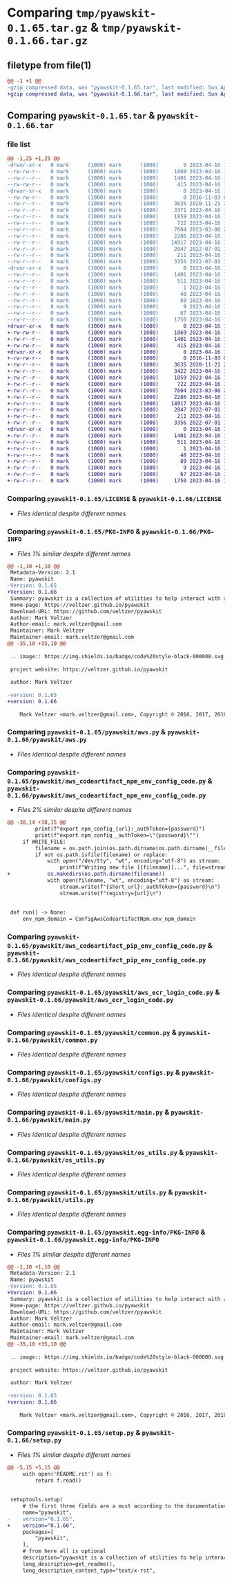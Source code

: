 # Comparing `tmp/pyawskit-0.1.65.tar.gz` & `tmp/pyawskit-0.1.66.tar.gz`

## filetype from file(1)

```diff
@@ -1 +1 @@
-gzip compressed data, was "pyawskit-0.1.65.tar", last modified: Sun Apr 16 18:11:51 2023, max compression
+gzip compressed data, was "pyawskit-0.1.66.tar", last modified: Sun Apr 16 18:19:04 2023, max compression
```

## Comparing `pyawskit-0.1.65.tar` & `pyawskit-0.1.66.tar`

### file list

```diff
@@ -1,25 +1,25 @@
-drwxr-xr-x   0 mark      (1000) mark      (1000)        0 2023-04-16 18:11:51.738028 pyawskit-0.1.65/
--rw-rw-r--   0 mark      (1000) mark      (1000)     1069 2023-04-16 18:11:34.000000 pyawskit-0.1.65/LICENSE
--rw-r--r--   0 mark      (1000) mark      (1000)     1401 2023-04-16 18:11:51.738028 pyawskit-0.1.65/PKG-INFO
--rw-rw-r--   0 mark      (1000) mark      (1000)      415 2023-04-16 18:11:34.000000 pyawskit-0.1.65/README.rst
-drwxr-xr-x   0 mark      (1000) mark      (1000)        0 2023-04-16 18:11:51.738028 pyawskit-0.1.65/pyawskit/
--rw-rw-r--   0 mark      (1000) mark      (1000)        0 2016-11-03 02:32:24.000000 pyawskit-0.1.65/pyawskit/__init__.py
--rw-r--r--   0 mark      (1000) mark      (1000)     3635 2020-11-21 23:57:10.000000 pyawskit-0.1.65/pyawskit/aws.py
--rw-r--r--   0 mark      (1000) mark      (1000)     3371 2023-04-16 17:06:41.000000 pyawskit-0.1.65/pyawskit/aws_codeartifact_npm_env_config_code.py
--rw-r--r--   0 mark      (1000) mark      (1000)     1859 2023-04-16 17:13:39.000000 pyawskit-0.1.65/pyawskit/aws_codeartifact_pip_env_config_code.py
--rw-r--r--   0 mark      (1000) mark      (1000)      722 2023-04-16 17:05:38.000000 pyawskit-0.1.65/pyawskit/aws_ecr_login_code.py
--rw-r--r--   0 mark      (1000) mark      (1000)     7604 2023-03-08 22:51:40.000000 pyawskit-0.1.65/pyawskit/common.py
--rw-r--r--   0 mark      (1000) mark      (1000)     2286 2023-04-16 17:13:26.000000 pyawskit-0.1.65/pyawskit/configs.py
--rw-r--r--   0 mark      (1000) mark      (1000)    14917 2023-04-16 17:01:13.000000 pyawskit-0.1.65/pyawskit/main.py
--rw-r--r--   0 mark      (1000) mark      (1000)     2847 2022-07-01 11:36:28.000000 pyawskit-0.1.65/pyawskit/os_utils.py
--rw-r--r--   0 mark      (1000) mark      (1000)      211 2023-04-16 18:11:34.000000 pyawskit-0.1.65/pyawskit/static.py
--rw-r--r--   0 mark      (1000) mark      (1000)     3356 2022-07-01 11:39:13.000000 pyawskit-0.1.65/pyawskit/utils.py
-drwxr-xr-x   0 mark      (1000) mark      (1000)        0 2023-04-16 18:11:51.738028 pyawskit-0.1.65/pyawskit.egg-info/
--rw-r--r--   0 mark      (1000) mark      (1000)     1401 2023-04-16 18:11:51.000000 pyawskit-0.1.65/pyawskit.egg-info/PKG-INFO
--rw-r--r--   0 mark      (1000) mark      (1000)      511 2023-04-16 18:11:51.000000 pyawskit-0.1.65/pyawskit.egg-info/SOURCES.txt
--rw-r--r--   0 mark      (1000) mark      (1000)        1 2023-04-16 18:11:51.000000 pyawskit-0.1.65/pyawskit.egg-info/dependency_links.txt
--rw-r--r--   0 mark      (1000) mark      (1000)       48 2023-04-16 18:11:51.000000 pyawskit-0.1.65/pyawskit.egg-info/entry_points.txt
--rw-r--r--   0 mark      (1000) mark      (1000)       89 2023-04-16 18:11:51.000000 pyawskit-0.1.65/pyawskit.egg-info/requires.txt
--rw-r--r--   0 mark      (1000) mark      (1000)        9 2023-04-16 18:11:51.000000 pyawskit-0.1.65/pyawskit.egg-info/top_level.txt
--rw-r--r--   0 mark      (1000) mark      (1000)       67 2023-04-16 18:11:51.739028 pyawskit-0.1.65/setup.cfg
--rw-r--r--   0 mark      (1000) mark      (1000)     1750 2023-04-16 18:11:34.000000 pyawskit-0.1.65/setup.py
+drwxr-xr-x   0 mark      (1000) mark      (1000)        0 2023-04-16 18:19:04.606988 pyawskit-0.1.66/
+-rw-rw-r--   0 mark      (1000) mark      (1000)     1069 2023-04-16 18:18:56.000000 pyawskit-0.1.66/LICENSE
+-rw-r--r--   0 mark      (1000) mark      (1000)     1401 2023-04-16 18:19:04.606988 pyawskit-0.1.66/PKG-INFO
+-rw-rw-r--   0 mark      (1000) mark      (1000)      415 2023-04-16 18:18:56.000000 pyawskit-0.1.66/README.rst
+drwxr-xr-x   0 mark      (1000) mark      (1000)        0 2023-04-16 18:19:04.606988 pyawskit-0.1.66/pyawskit/
+-rw-rw-r--   0 mark      (1000) mark      (1000)        0 2016-11-03 02:32:24.000000 pyawskit-0.1.66/pyawskit/__init__.py
+-rw-r--r--   0 mark      (1000) mark      (1000)     3635 2020-11-21 23:57:10.000000 pyawskit-0.1.66/pyawskit/aws.py
+-rw-r--r--   0 mark      (1000) mark      (1000)     3422 2023-04-16 18:16:32.000000 pyawskit-0.1.66/pyawskit/aws_codeartifact_npm_env_config_code.py
+-rw-r--r--   0 mark      (1000) mark      (1000)     1859 2023-04-16 17:13:39.000000 pyawskit-0.1.66/pyawskit/aws_codeartifact_pip_env_config_code.py
+-rw-r--r--   0 mark      (1000) mark      (1000)      722 2023-04-16 17:05:38.000000 pyawskit-0.1.66/pyawskit/aws_ecr_login_code.py
+-rw-r--r--   0 mark      (1000) mark      (1000)     7604 2023-03-08 22:51:40.000000 pyawskit-0.1.66/pyawskit/common.py
+-rw-r--r--   0 mark      (1000) mark      (1000)     2286 2023-04-16 17:13:26.000000 pyawskit-0.1.66/pyawskit/configs.py
+-rw-r--r--   0 mark      (1000) mark      (1000)    14917 2023-04-16 17:01:13.000000 pyawskit-0.1.66/pyawskit/main.py
+-rw-r--r--   0 mark      (1000) mark      (1000)     2847 2022-07-01 11:36:28.000000 pyawskit-0.1.66/pyawskit/os_utils.py
+-rw-r--r--   0 mark      (1000) mark      (1000)      211 2023-04-16 18:18:56.000000 pyawskit-0.1.66/pyawskit/static.py
+-rw-r--r--   0 mark      (1000) mark      (1000)     3356 2022-07-01 11:39:13.000000 pyawskit-0.1.66/pyawskit/utils.py
+drwxr-xr-x   0 mark      (1000) mark      (1000)        0 2023-04-16 18:19:04.606988 pyawskit-0.1.66/pyawskit.egg-info/
+-rw-r--r--   0 mark      (1000) mark      (1000)     1401 2023-04-16 18:19:04.000000 pyawskit-0.1.66/pyawskit.egg-info/PKG-INFO
+-rw-r--r--   0 mark      (1000) mark      (1000)      511 2023-04-16 18:19:04.000000 pyawskit-0.1.66/pyawskit.egg-info/SOURCES.txt
+-rw-r--r--   0 mark      (1000) mark      (1000)        1 2023-04-16 18:19:04.000000 pyawskit-0.1.66/pyawskit.egg-info/dependency_links.txt
+-rw-r--r--   0 mark      (1000) mark      (1000)       48 2023-04-16 18:19:04.000000 pyawskit-0.1.66/pyawskit.egg-info/entry_points.txt
+-rw-r--r--   0 mark      (1000) mark      (1000)       89 2023-04-16 18:19:04.000000 pyawskit-0.1.66/pyawskit.egg-info/requires.txt
+-rw-r--r--   0 mark      (1000) mark      (1000)        9 2023-04-16 18:19:04.000000 pyawskit-0.1.66/pyawskit.egg-info/top_level.txt
+-rw-r--r--   0 mark      (1000) mark      (1000)       67 2023-04-16 18:19:04.607987 pyawskit-0.1.66/setup.cfg
+-rw-r--r--   0 mark      (1000) mark      (1000)     1750 2023-04-16 18:18:56.000000 pyawskit-0.1.66/setup.py
```

### Comparing `pyawskit-0.1.65/LICENSE` & `pyawskit-0.1.66/LICENSE`

 * *Files identical despite different names*

### Comparing `pyawskit-0.1.65/PKG-INFO` & `pyawskit-0.1.66/PKG-INFO`

 * *Files 1% similar despite different names*

```diff
@@ -1,10 +1,10 @@
 Metadata-Version: 2.1
 Name: pyawskit
-Version: 0.1.65
+Version: 0.1.66
 Summary: pyawskit is a collection of utilities to help interact with aws
 Home-page: https://veltzer.github.io/pyawskit
 Download-URL: https://github.com/veltzer/pyawskit
 Author: Mark Veltzer
 Author-email: mark.veltzer@gmail.com
 Maintainer: Mark Veltzer
 Maintainer-email: mark.veltzer@gmail.com
@@ -35,10 +35,10 @@
 
 .. image:: https://img.shields.io/badge/code%20style-black-000000.svg
 
 project website: https://veltzer.github.io/pyawskit
 
 author: Mark Veltzer
 
-version: 0.1.65
+version: 0.1.66
 
 	Mark Veltzer <mark.veltzer@gmail.com>, Copyright © 2016, 2017, 2018, 2019, 2020, 2021, 2022, 2023
```

### Comparing `pyawskit-0.1.65/pyawskit/aws.py` & `pyawskit-0.1.66/pyawskit/aws.py`

 * *Files identical despite different names*

### Comparing `pyawskit-0.1.65/pyawskit/aws_codeartifact_npm_env_config_code.py` & `pyawskit-0.1.66/pyawskit/aws_codeartifact_npm_env_config_code.py`

 * *Files 2% similar despite different names*

```diff
@@ -38,14 +38,15 @@
         print(f"export npm_config_{url}:_authToken={password}")
         print(f"export npm_config__authToken=\"{password}\"")
     if WRITE_FILE:
         filename = os.path.join(os.path.dirname(os.path.dirname(__file__)), ".npmrc")
         if not os.path.isfile(filename) or replace:
             with open("/dev/tty", "wt", encoding="utf-8") as stream:
                 print(f"Writing new file [{filename}]...", file=stream)
+            os.makedirs(os.path.dirname(filename))
             with open(filename, "wt", encoding="utf-8") as stream:
                 stream.write(f"{short_url}:_authToken={password}\n")
                 stream.write(f"registry={url}\n")
 
 
 def run() -> None:
     env_npm_domain = ConfigAwsCodeartifactNpm.env_npm_domain
```

### Comparing `pyawskit-0.1.65/pyawskit/aws_codeartifact_pip_env_config_code.py` & `pyawskit-0.1.66/pyawskit/aws_codeartifact_pip_env_config_code.py`

 * *Files identical despite different names*

### Comparing `pyawskit-0.1.65/pyawskit/aws_ecr_login_code.py` & `pyawskit-0.1.66/pyawskit/aws_ecr_login_code.py`

 * *Files identical despite different names*

### Comparing `pyawskit-0.1.65/pyawskit/common.py` & `pyawskit-0.1.66/pyawskit/common.py`

 * *Files identical despite different names*

### Comparing `pyawskit-0.1.65/pyawskit/configs.py` & `pyawskit-0.1.66/pyawskit/configs.py`

 * *Files identical despite different names*

### Comparing `pyawskit-0.1.65/pyawskit/main.py` & `pyawskit-0.1.66/pyawskit/main.py`

 * *Files identical despite different names*

### Comparing `pyawskit-0.1.65/pyawskit/os_utils.py` & `pyawskit-0.1.66/pyawskit/os_utils.py`

 * *Files identical despite different names*

### Comparing `pyawskit-0.1.65/pyawskit/utils.py` & `pyawskit-0.1.66/pyawskit/utils.py`

 * *Files identical despite different names*

### Comparing `pyawskit-0.1.65/pyawskit.egg-info/PKG-INFO` & `pyawskit-0.1.66/pyawskit.egg-info/PKG-INFO`

 * *Files 1% similar despite different names*

```diff
@@ -1,10 +1,10 @@
 Metadata-Version: 2.1
 Name: pyawskit
-Version: 0.1.65
+Version: 0.1.66
 Summary: pyawskit is a collection of utilities to help interact with aws
 Home-page: https://veltzer.github.io/pyawskit
 Download-URL: https://github.com/veltzer/pyawskit
 Author: Mark Veltzer
 Author-email: mark.veltzer@gmail.com
 Maintainer: Mark Veltzer
 Maintainer-email: mark.veltzer@gmail.com
@@ -35,10 +35,10 @@
 
 .. image:: https://img.shields.io/badge/code%20style-black-000000.svg
 
 project website: https://veltzer.github.io/pyawskit
 
 author: Mark Veltzer
 
-version: 0.1.65
+version: 0.1.66
 
 	Mark Veltzer <mark.veltzer@gmail.com>, Copyright © 2016, 2017, 2018, 2019, 2020, 2021, 2022, 2023
```

### Comparing `pyawskit-0.1.65/setup.py` & `pyawskit-0.1.66/setup.py`

 * *Files 1% similar despite different names*

```diff
@@ -5,15 +5,15 @@
     with open('README.rst') as f:
         return f.read()
 
 
 setuptools.setup(
     # the first three fields are a must according to the documentation
     name="pyawskit",
-    version="0.1.65",
+    version="0.1.66",
     packages=[
         "pyawskit",
     ],
     # from here all is optional
     description="pyawskit is a collection of utilities to help interact with aws",
     long_description=get_readme(),
     long_description_content_type="text/x-rst",
```

